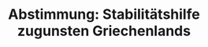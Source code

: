 ---
abstimmung:
  abstimmung: 1
  bundestagssitzung: 118
  legislaturperiode: 18
categories:
- Finanzen
data:
- title: Abstimmungsergebnis 20150819_1-data.pdf
  url: /res/abstimmungsliste/20150819_1-data.pdf
- title: Abstimmungsergebnis 20150819_1_xls-data.csv
  url: /res/abstimmungsliste/analyses/20150819_1_xls-data.csv
documents:
- local: /res/abstimmungsdaten/018-118-01/1805780.pdf
  title: Drucksache 18/05780.pdf
  url: http://dip21.bundestag.de/dip21/btd/18/057/1805780.pdf
ergebnis:
  cdu/csu:
    enthaltung: 3
    gesamt: 311
    ja: 228
    nein: 63
    nichtabgegeben: 17
    ungueltig: 0
  die.linke:
    enthaltung: 7
    gesamt: 64
    ja: 0
    nein: 45
    nichtabgegeben: 12
    ungueltig: 0
  file: 20150819_1_xls-data.csv
  gruenen:
    enthaltung: 8
    gesamt: 63
    ja: 52
    nein: 1
    nichtabgegeben: 2
    ungueltig: 0
  spd:
    enthaltung: 0
    gesamt: 193
    ja: 173
    nein: 4
    nichtabgegeben: 16
    ungueltig: 0
layout: abstimmung
links:
- title: https://www.bundestag.de/parlament/plenum/abstimmung/abstimmung?id=355
  url: https://www.bundestag.de/parlament/plenum/abstimmung/abstimmung?id=355
- title: http://www.abgeordnetenwatch.de/gewaehrung_eines_86_mrd_euro_kreditpakets_fuer_griechenland-1105-762.html
  url: http://www.abgeordnetenwatch.de/gewaehrung_eines_86_mrd_euro_kreditpakets_fuer_griechenland-1105-762.html
preview: "Deutscher Bundestag\n\n118. Sitzung des Deutschen Bundestages\nam Mittwoch,\
  \ 19.August 2015\n\nEndg\xFCltiges Ergebnis der Namentlichen Abstimmung Nr. 1\n\n\
  Antrag des Bundesministeriums der Finanzen\nStabilit\xE4tshilfe zugunsten Griechenlands\n\
  Einholung eines zustimmenden Beschlusses des Deutschen Bundestages, der Hellenischen\n\
  Republik Stabilit\xE4tshilfe in Form einer Finanzhilfefazilit\xE4t zu gew\xE4hren\
  \ sowie zur\nVereinbarung \xFCber ein Memorandum of Understanding zwischen der Hellenischen\n\
  Republik und dem Europ\xE4ischen Stabiltit\xE4tsmechanismus (ESM)\nDrucksache 18/5780\n\
  \nAbgegebene Stimmen insgesamt:\n\n584\n\nNicht abgegebene Stimmen:\nJa-Stimmen:\n\
  \n47\n453\n\nNein-Stimmen:\n\n113\n\nEnthaltungen:\n\n18\n\nUng\xFCltige:\n\nBerlin,\
  \ den 19.08.2015\n\n0\n\nBeginn: 12:00\nEnde: 12:03\n"
tags:
- EU
- Griechenland
- Stabilisierung
title: "Abstimmung: Stabilit\xE4tshilfe zugunsten Griechenlands"
---